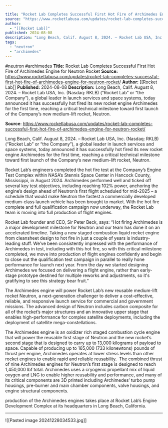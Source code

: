 ```yaml
---

title: "Rocket Lab Completes Successful First Hot Fire of Archimedes Engine for Neutron Rocket "
source: "https://www.rocketlabusa.com/updates/rocket-lab-completes-successful-first-hot-fire-of-archimedes-engine-for-neutron-rocket/"
author:
  - "[[Rocket Lab]]"
published: 2024-08-08
description: "Long Beach, Calif. August 8, 2024. – Rocket Lab USA, Inc. (Nasdaq: RKLB) (“Rocket Lab” or “the Company”), a global leader in launch services and space systems, today announced it has successfully hot fired its new rocket engine Archimedes for the first time, reaching a critical technical milestone toward first launch of the Company’s new medium-lift rocket, Neutron."
tags:
  - "neutron"
  - "archimedes"
---
```


#neutron #archimedes
**Title:** Rocket Lab Completes Successful First Hot Fire of Archimedes Engine for Neutron Rocket 
**Source:** https://www.rocketlabusa.com/updates/rocket-lab-completes-successful-first-hot-fire-of-archimedes-engine-for-neutron-rocket/
**Author:** [[Rocket Lab]]
**Published:** 2024-08-08
**Description:** Long Beach, Calif. August 8, 2024. – Rocket Lab USA, Inc. (Nasdaq: RKLB) (“Rocket Lab” or “the Company”), a global leader in launch services and space systems, today announced it has successfully hot fired its new rocket engine Archimedes for the first time, reaching a critical technical milestone toward first launch of the Company’s new medium-lift rocket, Neutron.

**Source**: https://www.rocketlabusa.com/updates/rocket-lab-completes-successful-first-hot-fire-of-archimedes-engine-for-neutron-rocket/

Long Beach, Calif. August 8, 2024. – Rocket Lab USA, Inc. (Nasdaq: RKLB) (“Rocket Lab” or “the Company”), a global leader in launch services and space systems, today announced it has successfully hot fired its new rocket engine Archimedes for the first time, reaching a critical technical milestone toward first launch of the Company’s new medium-lift rocket, Neutron.

Rocket Lab’s engineers completed the hot fire test at the Company’s Engine Test Complex within NASA’s Stennis Space Center in Hancock County, Mississippi, in August 2024. Archimedes performed well and ticked off several key test objectives, including reaching 102% power, anchoring the engine’s design ahead of Neutron’s first flight scheduled for mid-2025 – a schedule that would make Neutron the fastest a commercially developed medium-class launch vehicle has been brought to market. With the hot fire complete and full qualification campaign now underway, the Rocket Lab team is moving into full production of flight engines.

Rocket Lab founder and CEO, Sir Peter Beck, says: “Hot firing Archimedes is a major development milestone for Neutron and our team has done it on an accelerated timeline. Taking a new staged combustion liquid rocket engine from cleansheet design to hot fire in just a couple of years is industry-leading stuff. We’ve been consistently impressed with the performance of Archimedes in test, including with this hot fire, so with this critical milestone completed, we move into production of flight engines confidently and begin to close out the qualification test campaign in parallel to really hone performance for launch next year. From the day we started designing Archimedes we focused on delivering a flight engine, rather than early-stage prototype destined for multiple reworks and adjustments, so it's gratifying to see this strategy bear fruit.”

The Archimedes engine will power Rocket Lab’s new reusable medium-lift rocket Neutron, a next-generation challenger to deliver a cost-effective, reliable, and responsive launch service for commercial and government missions. The advanced design of Neutron includes carbon composite for all of the rocket’s major structures and an innovative upper stage that enables high-performance for complex satellite deployments, including the deployment of satellite mega-constellations.

The Archimedes engine is an oxidizer rich staged combustion cycle engine that will power the reusable first stage of Neutron and the new rocket’s second stage that is designed to carry up to 13,000 kilograms of payload to space. Capable of producing up to 165,000 (733 kilonewtons) pounds of thrust per engine, Archimedes operates at lower stress levels than other rocket engines to enable rapid and reliable reusability.  The combined thrust of nine Archimedes engines for Neutron’s first stage is designed to reach 1,450,000 lbf total. Archimedes uses a cryogenic propellant mix of liquid oxygen and LNG to enable higher reusability and performance, and many of its critical components are 3D printed including Archimedes’ turbo pump housings, pre-burner and main chamber components, valve housings, and engine structural components.

production of the Archimedes engines takes place at Rocket Lab’s Engine Development Complex at its headquarters in Long Beach, California.

---

![[Pasted image 20241228034533.jpg]]